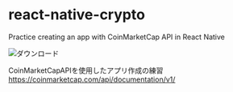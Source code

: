 # react-native-crypto
Practice creating an app with CoinMarketCap API in React Native

![ダウンロード](https://user-images.githubusercontent.com/65319510/207061878-83b2d82b-12ca-4f6e-9141-714469d1e658.gif)

CoinMarketCapAPIを使用したアプリ作成の練習  
https://coinmarketcap.com/api/documentation/v1/
